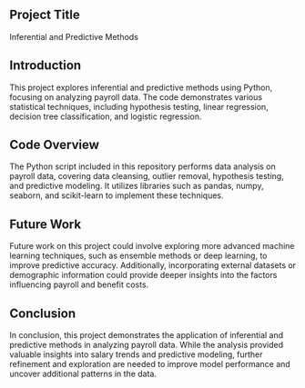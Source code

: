## Project Title
Inferential and Predictive Methods

## Introduction
This project explores inferential and predictive methods using Python, focusing on analyzing payroll data. The code demonstrates various statistical techniques, including hypothesis testing, linear regression, decision tree classification, and logistic regression.

## Code Overview
The Python script included in this repository performs data analysis on payroll data, covering data cleansing, outlier removal, hypothesis testing, and predictive modeling. It utilizes libraries such as pandas, numpy, seaborn, and scikit-learn to implement these techniques.

## Future Work
Future work on this project could involve exploring more advanced machine learning techniques, such as ensemble methods or deep learning, to improve predictive accuracy. Additionally, incorporating external datasets or demographic information could provide deeper insights into the factors influencing payroll and benefit costs.

## Conclusion
In conclusion, this project demonstrates the application of inferential and predictive methods in analyzing payroll data. While the analysis provided valuable insights into salary trends and predictive modeling, further refinement and exploration are needed to improve model performance and uncover additional patterns in the data.
